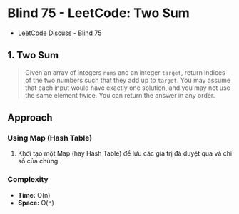 # Blind 75 - LeetCode: Two Sum
- [LeetCode Discuss - Blind 75](https://leetcode.com/discuss/post/460599/blind-75-leetcode-questions-by-krishnade-9xev/)

## 1. Two Sum

> Given an array of integers `nums` and an integer `target`, return indices of the two numbers such that they add up to `target`.
> You may assume that each input would have exactly one solution, and you may not use the same element twice.
> You can return the answer in any order.

## Approach

### Using Map (Hash Table)

1. Khởi tạo một Map (hay Hash Table) để lưu các giá trị đã duyệt qua và chỉ số của chúng.
<!--
2. Duyệt qua từng phần tử của mảng:
    - Tính phần còn thiếu (complement) = `target - nums[i]`
    - Nếu phần còn thiếu đã tồn tại trong Map, trả về chỉ số của nó và chỉ số hiện tại.
    - Nếu chưa có, thêm giá trị hiện tại và chỉ số vào Map.
-->
### Complexity

- **Time:** O(n)
- **Space:** O(n)



